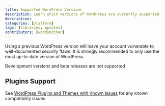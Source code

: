 ```yaml
---
title: Supported WordPress Versions
description: Learn which versions of WordPress are currently supported, as well as additional compatibility information.
description: 
categories: [platform]
tags: [libraries, updates]
contributors: [wordsmither]
---
```


<Partial file="outdated-core.md" />

<Alert title="Warning" type="danger" >

Using a previous WordPress version will leave your account vulnerable to well-documented security flaws. It is strongly recommended to only use the most up-to-date version of WordPress.

</Alert>

Development versions and beta releases are not supported

## Plugins Support

See [WordPress Plugins and Themes with Known Issues](/plugins-known-issues) for any known compatibility issues.